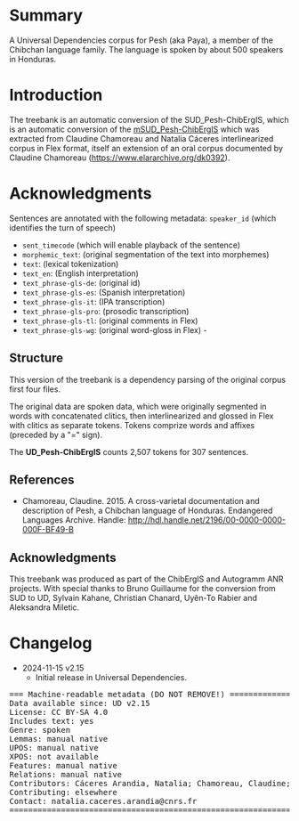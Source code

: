 # Summary

A Universal Dependencies corpus for Pesh (aka Paya), a member of the Chibchan language family. The language is spoken by about 500 speakers in Honduras.

# Introduction

The treebank is an automatic conversion of the SUD_Pesh-ChibErgIS, which is an automatic conversion of the [mSUD_Pesh-ChibErgIS](https://github.com/surfacesyntacticud/mSUD_Pesh-ChibErgIS) which was extracted from Claudine Chamoreau and Natalia Cáceres interlinearized corpus in Flex format, itself an extension of an oral corpus documented by Claudine Chamoreau (https://www.elararchive.org/dk0392).

# Acknowledgments

Sentences are annotated with the following metadata:
`speaker_id` (which identifies the turn of speech)
 - `sent_timecode` (which will enable playback of the sentence)
 - `morphemic_text`: (original segmentation of the text into morphemes)
 - `text`: (lexical tokenization)
 - `text_en`: (English interpretation)
 - `text_phrase-gls-de`: (original id)
 - `text_phrase-gls-es`: (Spanish interpretation)
 - `text_phrase-gls-it`: (IPA transcription)
 - `text_phrase-gls-pro`: (prosodic transcription)
 - `text_phrase-gls-tl`: (original comments in Flex)
 - `text_phrase-gls-wg`: (original word-gloss in Flex) - 

## Structure
This version of the treebank is a dependency parsing of the original corpus first four files.

The original data are spoken data, which were originally segmented in words with concatenated clitics, then interlinearized and glossed in Flex with clitics as separate tokens. Tokens comprize words and affixes (preceded by a "=" sign). 

The **UD_Pesh-ChibErgIS** counts 2,507 tokens for 307 sentences.

## References

- Chamoreau, Claudine. 2015. A cross-varietal documentation and description of Pesh, a Chibchan language of Honduras. Endangered Languages Archive. Handle: http://hdl.handle.net/2196/00-0000-0000-000F-BF49-B

## Acknowledgments

This treebank was produced as part of the ChibErgIS and Autogramm ANR projects. With special thanks to Bruno Guillaume for the conversion from SUD to UD, Sylvain Kahane, Christian Chanard, Uyên-To Rabier and Aleksandra Miletic.

# Changelog

* 2024-11-15 v2.15
  * Initial release in Universal Dependencies.


<pre>
=== Machine-readable metadata (DO NOT REMOVE!) ================================
Data available since: UD v2.15
License: CC BY-SA 4.0
Includes text: yes
Genre: spoken
Lemmas: manual native
UPOS: manual native
XPOS: not available
Features: manual native
Relations: manual native
Contributors: Cáceres Arandia, Natalia; Chamoreau, Claudine; Kahane, Sylvain; Guillaume, Bruno
Contributing: elsewhere
Contact: natalia.caceres.arandia@cnrs.fr
===============================================================================
</pre>
